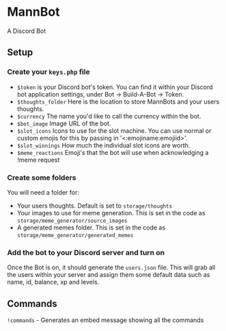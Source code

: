 # MannBot
A Discord Bot

## Setup
### Create your `keys.php` file

- `$token` is your Discord bot's token. You can find it within your Discord bot application settings, under Bot -> Build-A-Bot -> Token.
- `$thoughts_folder` Here is the location to store MannBots and your users thoughts.
- `$currency` The name you'd like to call the currency within the bot.
- `$bot_image` Image URL of the bot.
- `$slot_icons` Icons to use for the slot machine. You can use normal or custom emojis for this by passing in '<:emojiname:emojiid>'.
- `$slot_winnings` How much the individual slot icons are worth.
- `$meme_reactions` Emoji's that the bot will use when acknowledging a !meme request

### Create some folders
You will need a folder for:
- Your users thoughts. Default is set to `storage/thoughts`
- Your images to use for meme generation. This is set in the code as `storage/meme_generator/source_images`
- A generated memes folder. This is set in the code as `storage/meme_generator/generated_memes`

### Add the bot to your Discord server and turn on
Once the Bot is on, it should generate the `users.json` file. This will grab all the users within your server and assign them some default data such as name, id, balance, xp and levels.

## Commands
`!commands` - Generates an embed message showing all the commands
